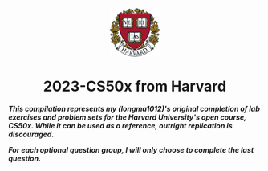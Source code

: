 <p align="center"><img src="/images/Harvard.png" width=100px></p>

<h1 align="center">2023-CS50x from Harvard</h1>

***This compilation represents my (longma1012)'s original completion of lab exercises and problem sets for the Harvard University's open course, CS50x. While it can be used as a reference, outright replication is discouraged.***

***For each optional question group, I will only choose to complete the last question.***
